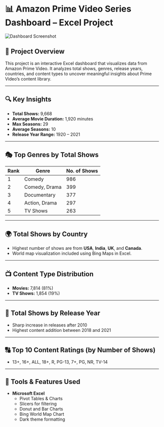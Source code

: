 # 📊 Amazon Prime Video Series Dashboard – Excel Project

![Dashboard Screenshot](screenshot/.png)

## 📌 Project Overview
This project is an interactive Excel dashboard that visualizes data from Amazon Prime Video. It analyzes total shows, genres, release years, countries, and content types to uncover meaningful insights about Prime Video’s content library.

---

## 🔍 Key Insights

- **Total Shows:** 9,668  
- **Average Movie Duration:** 1,920 minutes  
- **Max Seasons:** 29  
- **Average Seasons:** 10  
- **Release Year Range:** 1920 – 2021  

---

## 🎭 Top Genres by Total Shows

| Rank | Genre            | No. of Shows |
|------|------------------|--------------|
| 1    | Comedy           | 986          |
| 2    | Comedy, Drama    | 399          |
| 3    | Documentary      | 377          |
| 4    | Action, Drama    | 297          |
| 5    | TV Shows         | 263          |

---

## 🌍 Total Shows by Country
- Highest number of shows are from **USA**, **India**, **UK**, and **Canada**.
- World map visualization included using Bing Maps in Excel.

---

## 📺 Content Type Distribution
- **Movies:** 7,814 (81%)  
- **TV Shows:** 1,854 (19%)

---

## 📅 Total Shows by Release Year
- Sharp increase in releases after 2010  
- Highest content addition between 2018 and 2021

---

## 🔠 Top 10 Content Ratings (by Number of Shows)
- 13+, 16+, ALL, 18+, R, PG-13, 7+, PG, NR, TV-14

---

## 🧰 Tools & Features Used
- **Microsoft Excel**
  - Pivot Tables & Charts
  - Slicers for filtering
  - Donut and Bar Charts
  - Bing World Map Chart
  - Dark theme formatting







